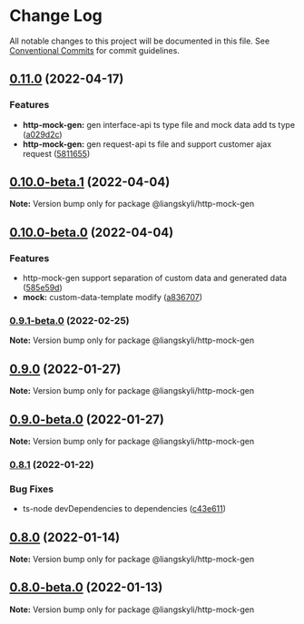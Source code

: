 # Change Log

All notable changes to this project will be documented in this file.
See [Conventional Commits](https://conventionalcommits.org) for commit guidelines.

## [0.11.0](https://github.com/liangskyli/mock/compare/v0.10.0-beta.1...v0.11.0) (2022-04-17)


### Features

* **http-mock-gen:** gen interface-api ts type file and mock data add ts type ([a029d2c](https://github.com/liangskyli/mock/commit/a029d2c4e599d3ccc93591ee9cecc02144d87e39))
* **http-mock-gen:** gen request-api ts file and support customer ajax request ([5811655](https://github.com/liangskyli/mock/commit/58116559661f14b604a24814c5762da7c638575a))



## [0.10.0-beta.1](https://github.com/liangskyli/mock/compare/v0.10.0-beta.0...v0.10.0-beta.1) (2022-04-04)

**Note:** Version bump only for package @liangskyli/http-mock-gen





## [0.10.0-beta.0](https://github.com/liangskyli/mock/compare/v0.9.1-beta.0...v0.10.0-beta.0) (2022-04-04)


### Features

* http-mock-gen support separation of custom data and generated data ([585e59d](https://github.com/liangskyli/mock/commit/585e59db3ccf208203087751e1db27b627d6d0f9))
* **mock:** custom-data-template modify ([a836707](https://github.com/liangskyli/mock/commit/a8367071a6feee715f0cb9f5c843e96e00902652))



### [0.9.1-beta.0](https://github.com/liangskyli/mock/compare/v0.9.0...v0.9.1-beta.0) (2022-02-25)

**Note:** Version bump only for package @liangskyli/http-mock-gen





## [0.9.0](https://github.com/liangskyli/mock/compare/v0.9.0-beta.5...v0.9.0) (2022-01-27)

**Note:** Version bump only for package @liangskyli/http-mock-gen





## [0.9.0-beta.0](https://github.com/liangskyli/mock/compare/v0.8.1...v0.9.0-beta.0) (2022-01-27)

**Note:** Version bump only for package @liangskyli/http-mock-gen





### [0.8.1](https://github.com/liangskyli/mock/compare/v0.8.0...v0.8.1) (2022-01-22)


### Bug Fixes

* ts-node devDependencies to dependencies ([c43e611](https://github.com/liangskyli/mock/commit/c43e611ca86e7211750dc37b5ea06729248bb1c5))



## [0.8.0](https://github.com/liangskyli/mock/compare/v0.8.0-beta.0...v0.8.0) (2022-01-14)

**Note:** Version bump only for package @liangskyli/http-mock-gen





## [0.8.0-beta.0](https://github.com/liangskyli/mock/compare/v0.7.0...v0.8.0-beta.0) (2022-01-13)

**Note:** Version bump only for package @liangskyli/http-mock-gen

